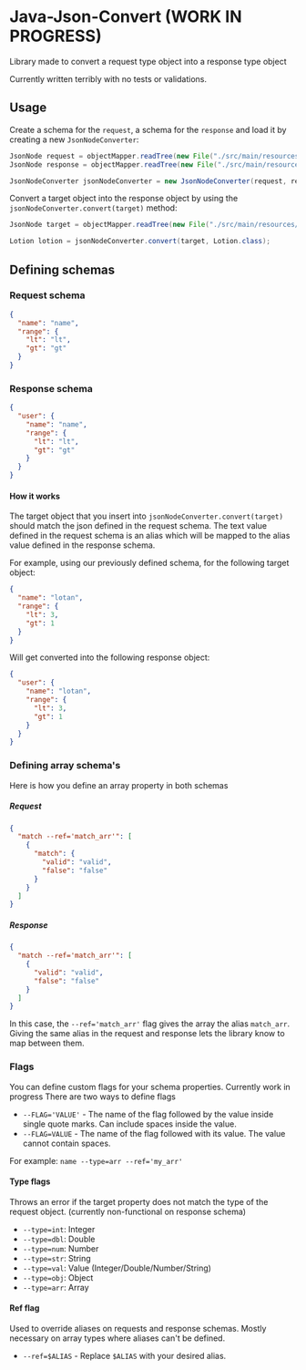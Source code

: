 # Java-Json-Convert (WORK IN PROGRESS)

Library made to convert a request type object into a response type object

Currently written terribly with no tests or validations.

## Usage

Create a schema for the `request`, a schema for the `response` and load it by creating a new `JsonNodeConverter`:

```java
JsonNode request = objectMapper.readTree(new File("./src/main/resources/request.json"));
JsonNode response = objectMapper.readTree(new File("./src/main/resources/response.json"));

JsonNodeConverter jsonNodeConverter = new JsonNodeConverter(request, response, objectMapper);
```

Convert a target object into the response object by using the `jsonNodeConverter.convert(target)` method:

```java
JsonNode target = objectMapper.readTree(new File("./src/main/resources/target.json"));

Lotion lotion = jsonNodeConverter.convert(target, Lotion.class);
```

## Defining schemas

### Request schema

```json
{
  "name": "name",
  "range": {
    "lt": "lt",
    "gt": "gt"
  }
}
```

### Response schema

```json
{
  "user": {
    "name": "name",
    "range": {
      "lt": "lt",
      "gt": "gt"
    }
  }
}
```

#### How it works

The target object that you insert into `jsonNodeConverter.convert(target)` should match the json defined in the request
schema.
The text value defined in the request schema is an alias which will be mapped to the alias value defined in the response
schema.

For example, using our previously defined schema, for the following target object:

```json
{
  "name": "lotan",
  "range": {
    "lt": 3,
    "gt": 1
  }
}
```

Will get converted into the following response object:

```json
{
  "user": {
    "name": "lotan",
    "range": {
      "lt": 3,
      "gt": 1
    }
  }
}
```

### Defining array schema's

Here is how you define an array property in both schemas

##### Request

```json
{
  "match --ref='match_arr'": [
    {
      "match": {
        "valid": "valid",
        "false": "false"
      }
    }
  ]
}
```

##### Response

```json
{
  "match --ref='match_arr'": [
    {
      "valid": "valid",
      "false": "false"
    }
  ]
}
```

In this case, the `--ref='match_arr'` flag gives the array the alias `match_arr`.
Giving the same alias in the request and response lets the library know to map between them.

### Flags

You can define custom flags for your schema properties. Currently work in progress
There are two ways to define flags

- `--FLAG='VALUE'` - The name of the flag followed by the value inside single quote marks. Can include spaces
  inside the value.
- `--FLAG=VALUE` - The name of the flag followed with its value. The value cannot contain spaces.

For example: `name --type=arr --ref='my_arr'`

#### Type flags

Throws an error if the target property does not match the type of the request object.
(currently non-functional on response schema)

- `--type=int`: Integer
- `--type=dbl`: Double
- `--type=num`: Number
- `--type=str`: String
- `--type=val`: Value (Integer/Double/Number/String)
- `--type=obj`: Object
- `--type=arr`: Array

#### Ref flag

Used to override aliases on requests and response schemas. Mostly necessary on array types
where aliases can't be defined.

- `--ref=$ALIAS` - Replace `$ALIAS` with your desired alias.

